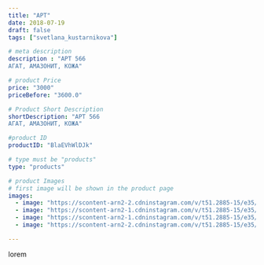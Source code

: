 ```yaml
---
title: "АРТ"
date: 2018-07-19
draft: false
tags: ["svetlana_kustarnikova"]

# meta description
description : "АРТ 566
АГАТ, АМАЗОНИТ, КОЖА"

# product Price
price: "3000"
priceBefore: "3600.0"

# Product Short Description
shortDescription: "АРТ 566
АГАТ, АМАЗОНИТ, КОЖА"

#product ID
productID: "BlaEVhWlDJk"

# type must be "products"
type: "products"

# product Images
# first image will be shown in the product page
images:
  - image: "https://scontent-arn2-2.cdninstagram.com/v/t51.2885-15/e35/36703587_950700605114561_362042618948878336_n.jpg?_nc_ht=scontent-arn2-2.cdninstagram.com&_nc_cat=105&_nc_ohc=QDEoEAKFHCMAX-V5q5E&se=7&tp=1&oh=b4c715888c0d8753b6e09545ef82832d&oe=60601BDD&ig_cache_key=MTgyNjc5MDk3MDgwOTczNzYzMA%3D%3D.2"
  - image: "https://scontent-arn2-1.cdninstagram.com/v/t51.2885-15/e35/36621670_227770564724034_2019403196337750016_n.jpg?_nc_ht=scontent-arn2-1.cdninstagram.com&_nc_cat=106&_nc_ohc=GT7sqNVOXDIAX-QFl9i&se=7&tp=1&oh=c56c8514ac360f8982f400bbf91ddf2b&oe=605DB628&ig_cache_key=MTgyNjc5MDk4MzEwNzQ0MzQ3NQ%3D%3D.2"
  - image: "https://scontent-arn2-1.cdninstagram.com/v/t51.2885-15/e35/36993493_271563960275686_1007459303117815808_n.jpg?_nc_ht=scontent-arn2-1.cdninstagram.com&_nc_cat=110&_nc_ohc=TBUx-i6Yn30AX9sQVq6&se=7&tp=1&oh=4249f690e818484b31d1ffcab11cdd3d&oe=60607CE6&ig_cache_key=MTgyNjc5MDk5NDYyNDk4MDYyOA%3D%3D.2"
  - image: "https://scontent-arn2-2.cdninstagram.com/v/t51.2885-15/e35/37373047_397159087473128_734440704696123392_n.jpg?_nc_ht=scontent-arn2-2.cdninstagram.com&_nc_cat=108&_nc_ohc=o47-TdfGeMMAX9TpwVr&se=7&tp=1&oh=22589c260f9bc1fa6e09974d73719949&oe=60613388&ig_cache_key=MTgyNjc5MTAwNjc5NzAzNDUzMw%3D%3D.2"

---
```

lorem
